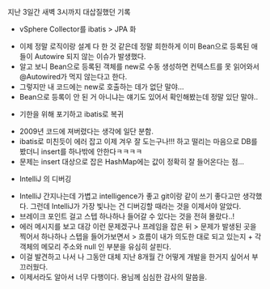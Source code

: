 지난 3일간 새벽 3시까지 대삽질했던 기록
* vSphere Collector를 ibatis > JPA 화
 - 이제 정말 로직이랑 설계 다 한 것 같은데 정말 희한하게 이미 Bean으로 등록된 애들이 Autowire 되지 않는 이슈가 발생했다.
 - 알고 보니 Bean으로 등록된 객체를 new로 수동 생성하면 컨텍스트를 못 읽어와서 @Autowired가 먹지 않는다고 한다.
 - 그렇지만 내 코드에는 new로 호출하는 데가 없단 말야...
 - Bean으로 등록이 안 된 거 아니냐는 얘기도 있어서 확인해봤는데 정말 있단 말야..

* 기한을 위해 포기하고 ibatis로 복귀
 - 2009년 코드에 져버렸다는 생각에 일단 분함.
 - ibatis로 미친듯이 에러 잡고 이제 겨우 잘 도는구나!!! 하고 떨리는 마음으로 DB를 봤더니 insert를 하나밖에 안한다ㅋㅋㅋㅋ
 - 문제는 insert 대상으로 잡은 HashMap에는 값이 정확히 잘 들어온다는 점...

* IntelliJ 의 디버깅
 - IntelliJ 간지나는데 가볍고 intelligence가 좋고 git이랑 같이 쓰기 좋다고만 생각했다. 그런데 IntelliJ가 가장 빛나는 건 디버깅할 때라는 것을 이제서야 알았다.
 - 브레이크 포인트 걸고 스텝 하나하나 들어갈 수 있다는 것을 전혀 몰랐다..!
 - 에러 메시지를 보고 대강 이런 문제겠구나 프레임을 잡은 뒤 > 문제가 발생된 곳을 찍어서 하나하나 스텝을 들어가보면서 > 흐름이 내가 의도한 대로 되고 있는지 + 각 객체의 메모리 주소와 null 인 부분을 유심히 살핀다.
 - 이걸 발견하고 나서 나 그동안 대체 지난 8개월 간 어떻게 개발을 한거지 싶어서 부끄러웠다.
 - 이제서라도 알아서 너무 다행이다. 용님께 심심한 감사의 말씀을.